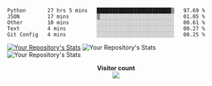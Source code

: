 
<!--START_SECTION:waka-->

```text
Python       27 hrs 5 mins   ████████████████████████▒   97.69 %
JSON         17 mins         ▒░░░░░░░░░░░░░░░░░░░░░░░░   01.05 %
Other        10 mins         ░░░░░░░░░░░░░░░░░░░░░░░░░   00.61 %
Text         4 mins          ░░░░░░░░░░░░░░░░░░░░░░░░░   00.27 %
Git Config   4 mins          ░░░░░░░░░░░░░░░░░░░░░░░░░   00.25 %
```

<!--END_SECTION:waka-->
[![Your Repository's Stats](https://github-readme-stats.vercel.app/api/wakatime?username=SenchaBrest&theme=radical&Cache-Control=no-cache)](https://github.com/SenchaBrest/SenchaBrest)
![Your Repository's Stats](https://github-readme-stats.vercel.app/api/top-langs/?username=SenchaBrest&show_icons=true&locale=en&layout=compact&langs_count=50&theme=radical)
![Your Repository's Stats](https://github-readme-stats.vercel.app/api?username=SenchaBrest&show_icons=true&theme=radical)


<p align="center"> 
  <b>Visitor count</b><br>
  <img src="https://profile-counter.glitch.me/SenchaBrest/count.svg" />
</p>
